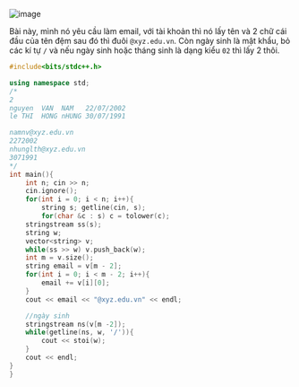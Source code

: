 ![image](https://github.com/Llam-a/Practice_Cpp/assets/115911041/743505e0-f5e1-4126-85a6-75c9761bf81d)

Bài này, mình nó yêu cầu làm email, với tài khoản thì nó lấy tên và 2 chữ cái đầu của tên đệm sau đó thì đuôi `@xyz.edu.vn`. Còn ngày sinh là mật khẩu, bỏ các kí tự `/` và nếu ngày sinh hoặc tháng sinh là dạng kiểu `02` thì lấy 2 thôi.

```cpp
#include<bits/stdc++.h>

using namespace std;
/*
2
nguyen  VAN  NAM   22/07/2002
le THI  HONG nHUNG 30/07/1991

namnv@xyz.edu.vn
2272002
nhunglth@xyz.edu.vn
3071991
*/
int main(){
    int n; cin >> n;
    cin.ignore();
    for(int i = 0; i < n; i++){
        string s; getline(cin, s);
        for(char &c : s) c = tolower(c);
    stringstream ss(s);
    string w;
    vector<string> v;
    while(ss >> w) v.push_back(w);
    int m = v.size();
    string email = v[m - 2];
    for(int i = 0; i < m - 2; i++){
        email += v[i][0];
    }
    cout << email << "@xyz.edu.vn" << endl;

    //ngày sinh
    stringstream ns(v[m -2]);
    while(getline(ns, w, '/')){
        cout << stoi(w); 
    }
    cout << endl;
}
}
```
